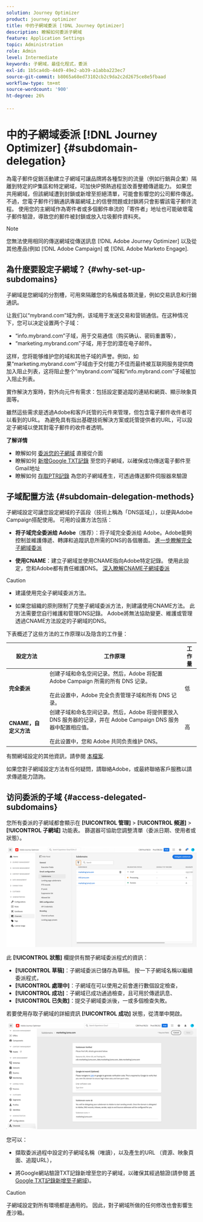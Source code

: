 ```yaml
---
solution: Journey Optimizer
product: journey optimizer
title: 中的子網域委派 [!DNL Journey Optimizer]
description: 瞭解如何委派子網域
feature: Application Settings
topic: Administration
role: Admin
level: Intermediate
keywords: 子網域，最佳化程式，委派
exl-id: 1b5ca4db-44d9-49e2-ab39-a1abba223ec7
source-git-commit: b8065a68ed73102cb2c9da2c2d2675ce8e5fbaad
workflow-type: tm+mt
source-wordcount: '900'
ht-degree: 26%

---
```


# 中的子網域委派 [!DNL Journey Optimizer] {#subdomain-delegation}

為電子郵件促銷活動建立子網域可讓品牌將各種型別的流量（例如行銷與企業）隔離到特定的IP集區和特定網域，可加快IP預熱過程並改善整體傳遞能力。 如果您共用網域，但該網域遭到封鎖或新增至拒絕清單，可能會影響您的公司郵件傳送。 不過，您電子郵件行銷通訊專屬網域上的信譽問題或封鎖將只會影響該電子郵件流程。 使用您的主網域作為寄件者或多個郵件串流的「寄件者」地址也可能破壞電子郵件驗證，導致您的郵件被封鎖或放入垃圾郵件資料夾。

>[!NOTE]
>
>您無法使用相同的傳送網域從傳送訊息 [!DNL Adobe Journey Optimizer] 以及從其他產品(例如 [!DNL Adobe Campaign] 或 [!DNL Adobe Marketo Engage].

## 為什麼要設定子網域？ {#why-set-up-subdomains}

子網域是您網域的分割槽，可用來隔離您的名稱或各類流量，例如交易訊息和行銷通訊。

让我们以“mybrand.com”域为例，该域用于发送交易和营销通信。在这种情况下，您可以决定设置两个子域：

* “info.mybrand.com”子域，用于交易通信（购买确认、密码重置等），
* “marketing.mybrand.com”子域，用于您的潜在电子邮件。

这样，您将能够维护您的域和其他子域的声誉。例如，如果“marketing.mybrand.com”子域由于交付能力不佳而最终被互联网服务提供商加入阻止列表，这将阻止整个“mybrand.com”域和“info.mybrand.com”子域被加入阻止列表。

實作解決方案時，對外向元件有需求：包括設定要追蹤的連結和網頁、顯示映象頁面等。

雖然這些需求是透過Adobe和客戶託管的元件來管理，但包含電子郵件收件者可以看到的URL。 為避免具有指出基礎技術解決方案或託管提供者的URL，可以設定子網域以使其對電子郵件的收件者透明。

**了解详情**

* 瞭解如何 [委派您的子網域](delegate-subdomain.md) 直接從介面
* 瞭解如何 [新增Google TXT記錄](google-txt.md) 至您的子網域，以確保成功傳送電子郵件至Gmail地址
* 瞭解如何 [存取PTR記錄](ptr-records.md) 為您的子網域產生，可透過傳送郵件伺服器來驗證

## 子域配置方法 {#subdomain-delegation-methods}

子網域設定可讓您設定網域的子區段（技術上稱為「DNS區域」），以便與Adobe Campaign搭配使用。 可用的设置方法包括：

* **将子域完全委派给 Adobe**（推荐）：将子域完全委派给 Adobe。Adobe能夠控制並維護傳遞、轉譯和追蹤訊息所需的DNS的各個層面。 [進一步瞭解完全子網域委派](delegate-subdomain.md#full-subdomain-delegation)

* **使用CNAME**：建立子網域並使用CNAME指向Adobe特定記錄。 使用此設定，您和Adobe都有責任維護DNS。 [深入瞭解CNAME子網域委派](delegate-subdomain.md#cname-subdomain-delegation)

>[!CAUTION]
>
>* 建議使用完全子網域委派方法。
>
>* 如果您組織的原則限制了完整子網域委派方法，則建議使用CNAME方法。 此方法需要您自行維護和管理DNS記錄。 Adobe將無法協助變更、維護或管理透過CNAME方法設定的子網域的DNS。


下表概述了这些方法的工作原理以及隐含的工作量：

| 設定方法 | 工作原理 | 工作量 |
|---|---|---|
| **完全委派** | 创建子域和命名空间记录。然后，Adobe 将配置 Adobe Campaign 所需的所有 DNS 记录。<br/><br/>在此设置中，Adobe 完全负责管理子域和所有 DNS 记录。 | 低 |
| **CNAME，自定义方法** | 创建子域和命名空间记录。然后，Adobe 将提供要放入 DNS 服务器的记录，并在 Adobe Campaign DNS 服务器中配置相应值。<br/><br/>在此设置中，您和 Adobe 共同负责维护 DNS。 | 高 |

有關網域設定的其他資訊，請參閱 [本檔案](https://experienceleague.adobe.com/docs/deliverability-learn/deliverability-best-practice-guide/additional-resources/product-specific-resources/campaign/ac-domain-name-setup.html).

如果您對子網域設定方法有任何疑問，請聯絡Adobe，或最終聯絡客戶服務以請求傳遞能力諮詢。

## 访问委派的子域 {#access-delegated-subdomains}

您所有委派的子網域都會顯示在 **[!UICONTROL 管理]** > **[!UICONTROL 頻道]** > **[!UICONTROL 子網域]** 功能表。 篩選器可協助您調整清單（委派日期、使用者或狀態）。

![](assets/subdomain-list.png)

此 **[!UICONTROL 狀態]** 欄提供有關子網域委派程式的資訊：

* **[!UICONTROL 草稿]**：子網域委派已儲存為草稿。 按一下子網域名稱以繼續委派程式，
* **[!UICONTROL 處理中]**：子網域在可以使用之前會進行數個設定檢查，
* **[!UICONTROL 成功]**：子網域已成功通過檢查，且可用於傳遞訊息、
* **[!UICONTROL 已失敗]**：提交子網域委派後，一或多個檢查失敗。

若要使用存取子網域的詳細資訊 **[!UICONTROL 成功]** 狀態，從清單中開啟。

![](assets/subdomain-delegated.png)

您可以：

* 擷取委派過程中設定的子網域名稱（唯讀），以及產生的URL （資源、映象頁面、追蹤URL），

* 將Google網站驗證TXT記錄新增至您的子網域，以確保其經過驗證(請參閱 [將Google TXT記錄新增至子網域](google-txt.md))。


>[!CAUTION]
>
>子網域設定對所有環境都是通用的。 因此，對子網域所做的任何修改也會影響生產沙箱。
